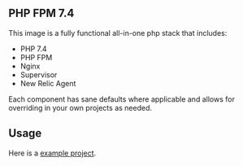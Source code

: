 
## PHP FPM 7.4

This image is a fully functional all-in-one php stack that includes:

- PHP 7.4
- PHP FPM
- Nginx
- Supervisor
- New Relic Agent

Each component has sane defaults where applicable and allows for overriding in your own projects as needed.

## Usage

Here is a [example project](https://github.com/bankrate/fantasia/blob/main/Dockerfile).
